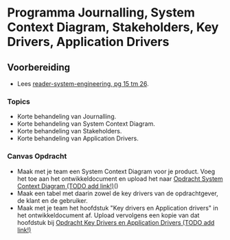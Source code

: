 # Programma Journalling, System Context Diagram, Stakeholders, Key Drivers, Application Drivers
## Voorbereiding
- Lees [reader-system-engineering, pg 15 tm 26](../../onderwijsmateriaal/readers/reader-system-engineering.pdf).

### Topics
- Korte behandeling van Journalling.
- Korte behandeling van System Context Diagram.
- Korte behandeling van Stakeholders.
- Korte behandeling van Application Drivers.

### Canvas Opdracht
- Maak met je team een System Context Diagram voor je product. Voeg het toe aan het ontwikkeldocument en upload het naar [Opdracht System Context Diagram (TODO add link!)]()()
- Maak een tabel met daarin zowel de key drivers van de opdrachtgever, de klant en de gebruiker.
- Maak met je team het hoofdstuk "Key drivers en Application drivers" in het ontwikkeldocument af.
Upload vervolgens een kopie van dat hoofdstuk bij [Opdracht Key Drivers en Application Drivers (TODO add link!)]()
